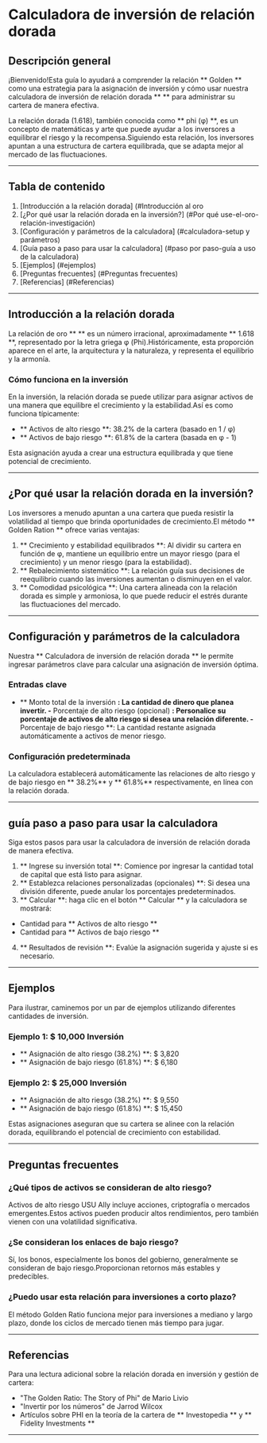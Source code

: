 # Calculadora de inversión de relación dorada

## Descripción general

¡Bienvenido!Esta guía lo ayudará a comprender la relación ** Golden ** como una estrategia para la asignación de inversión y cómo usar nuestra calculadora de inversión de relación dorada ** ** para administrar su cartera de manera efectiva.

La relación dorada (1.618), también conocida como ** phi (φ) **, es un concepto de matemáticas y arte que puede ayudar a los inversores a equilibrar el riesgo y la recompensa.Siguiendo esta relación, los inversores apuntan a una estructura de cartera equilibrada, que se adapta mejor al mercado de las fluctuaciones.

---

## Tabla de contenido

1. [Introducción a la relación dorada] (#Introducción al oro
2. [¿Por qué usar la relación dorada en la inversión?] (#Por qué use-el-oro-relación-investigación)
3. [Configuración y parámetros de la calculadora] (#calculadora-setup y parámetros)
4. [Guía paso a paso para usar la calculadora] (#paso por paso-guía a uso de la calculadora)
5. [Ejemplos] (#ejemplos)
6. [Preguntas frecuentes] (#Preguntas frecuentes)
7. [Referencias] (#Referencias)

---

## Introducción a la relación dorada

La relación de oro ** ** es un número irracional, aproximadamente ** 1.618 **, representado por la letra griega φ (Phi).Históricamente, esta proporción aparece en el arte, la arquitectura y la naturaleza, y representa el equilibrio y la armonía.

### Cómo funciona en la inversión

En la inversión, la relación dorada se puede utilizar para asignar activos de una manera que equilibre el crecimiento y la estabilidad.Así es como funciona típicamente:

- ** Activos de alto riesgo **: 38.2% de la cartera (basado en 1 / φ)
- ** Activos de bajo riesgo **: 61.8% de la cartera (basada en φ - 1)

Esta asignación ayuda a crear una estructura equilibrada y que tiene potencial de crecimiento.

---

## ¿Por qué usar la relación dorada en la inversión?

Los inversores a menudo apuntan a una cartera que pueda resistir la volatilidad al tiempo que brinda oportunidades de crecimiento.El método ** Golden Ration ** ofrece varias ventajas:

1. ** Crecimiento y estabilidad equilibrados **: Al dividir su cartera en función de φ, mantiene un equilibrio entre un mayor riesgo (para el crecimiento) y un menor riesgo (para la estabilidad).
2. ** Rebalecimiento sistemático **: La relación guía sus decisiones de reequilibrio cuando las inversiones aumentan o disminuyen en el valor.
3. ** Comodidad psicológica **: Una cartera alineada con la relación dorada es simple y armoniosa, lo que puede reducir el estrés durante las fluctuaciones del mercado.

---

## Configuración y parámetros de la calculadora

Nuestra ** Calculadora de inversión de relación dorada ** le permite ingresar parámetros clave para calcular una asignación de inversión óptima.

### Entradas clave
- ** Monto total de la inversión **: La cantidad de dinero que planea invertir.
-** Porcentaje de alto riesgo (opcional) **: Personalice su porcentaje de activos de alto riesgo si desea una relación diferente.
-** Porcentaje de bajo riesgo **: La cantidad restante asignada automáticamente a activos de menor riesgo.

### Configuración predeterminada
La calculadora establecerá automáticamente las relaciones de alto riesgo y de bajo riesgo en ** 38.2%** y ** 61.8%** respectivamente, en línea con la relación dorada.

---

## guía paso a paso para usar la calculadora

Siga estos pasos para usar la calculadora de inversión de relación dorada de manera efectiva.

1. ** Ingrese su inversión total **: Comience por ingresar la cantidad total de capital que está listo para asignar.
2. ** Establezca relaciones personalizadas (opcionales) **: Si desea una división diferente, puede anular los porcentajes predeterminados.
3. ** Calcular **: haga clic en el botón ** Calcular ** y la calculadora se mostrará:
- Cantidad para ** Activos de alto riesgo **
- Cantidad para ** Activos de bajo riesgo **
4. ** Resultados de revisión **: Evalúe la asignación sugerida y ajuste si es necesario.

---

## Ejemplos

Para ilustrar, caminemos por un par de ejemplos utilizando diferentes cantidades de inversión.

### Ejemplo 1: $ 10,000 Inversión
- ** Asignación de alto riesgo (38.2%) **: $ 3,820
- ** Asignación de bajo riesgo (61.8%) **: $ 6,180

### Ejemplo 2: $ 25,000 Inversión
- ** Asignación de alto riesgo (38.2%) **: $ 9,550
- ** Asignación de bajo riesgo (61.8%) **: $ 15,450

Estas asignaciones aseguran que su cartera se alinee con la relación dorada, equilibrando el potencial de crecimiento con estabilidad.

---

## Preguntas frecuentes

### ¿Qué tipos de activos se consideran de alto riesgo?
Activos de alto riesgo USU Ally incluye acciones, criptografía o mercados emergentes.Estos activos pueden producir altos rendimientos, pero también vienen con una volatilidad significativa.

### ¿Se consideran los enlaces de bajo riesgo?
Sí, los bonos, especialmente los bonos del gobierno, generalmente se consideran de bajo riesgo.Proporcionan retornos más estables y predecibles.

### ¿Puedo usar esta relación para inversiones a corto plazo?
El método Golden Ratio funciona mejor para inversiones a mediano y largo plazo, donde los ciclos de mercado tienen más tiempo para jugar.

---

## Referencias

Para una lectura adicional sobre la relación dorada en inversión y gestión de cartera:
- "The Golden Ratio: The Story of Phi" de Mario Livio
- "Invertir por los números" de Jarrod Wilcox
- Artículos sobre PHI en la teoría de la cartera de ** Investopedia ** y ** Fidelity Investments **

---